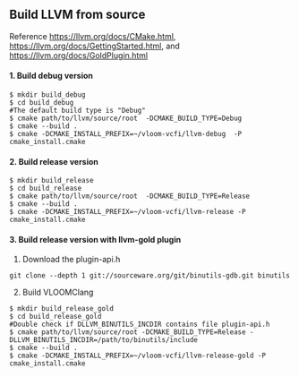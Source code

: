 ## Build LLVM from source

Reference  https://llvm.org/docs/CMake.html, https://llvm.org/docs/GettingStarted.html, and https://llvm.org/docs/GoldPlugin.html

#### 1. Build debug version
```shell
$ mkdir build_debug
$ cd build_debug
#The default build type is "Debug"
$ cmake path/to/llvm/source/root  -DCMAKE_BUILD_TYPE=Debug
$ cmake --build .
$ cmake -DCMAKE_INSTALL_PREFIX=~/vloom-vcfi/llvm-debug  -P cmake_install.cmake
```

#### 2. Build release version
```shell
$ mkdir build_release
$ cd build_release
$ cmake path/to/llvm/source/root  -DCMAKE_BUILD_TYPE=Release
$ cmake --build .
$ cmake -DCMAKE_INSTALL_PREFIX=~/vloom-vcfi/llvm-release -P cmake_install.cmake
```

#### 3. Build release version with llvm-gold plugin

1. Download the plugin-api.h
```shell
git clone --depth 1 git://sourceware.org/git/binutils-gdb.git binutils
```

2. Build VLOOMClang
```shell
$ mkdir build_release_gold
$ cd build_release_gold
#Double check if DLLVM_BINUTILS_INCDIR contains file plugin-api.h
$ cmake path/to/llvm/source/root -DCMAKE_BUILD_TYPE=Release -DLLVM_BINUTILS_INCDIR=/path/to/binutils/include
$ cmake --build .
$ cmake -DCMAKE_INSTALL_PREFIX=~/vloom-vcfi/llvm-release-gold -P cmake_install.cmake
```